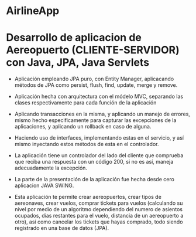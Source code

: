 # AirlineApp
# Desarrollo de aplicacion de Aereopuerto (CLIENTE-SERVIDOR) con Java, JPA, Java Servlets

- Aplicación empleando JPA puro, con Entity Manager, aplicacando métodos de JPA como persist, flush, find, update, merge y remove.

- Aplicación hecha con arquitectura con el módelo MVC, separando las clases respectivamente para cada función de la aplicación
  
- Aplicando transacciones en la misma, y aplicando un manejo de errores, mismo hecho especificamente para capturar las excepciones de la aplicaciones, y aplicando un rollback en caso de alguna.

- Haciendo uso de interfaces, implementando estas en el servicio, y así mismo inyectando estos métodos de esta en el controlador.

- La aplicación tiene un controlador del lado del cliente que comprueba que reciba una respuesta con un código 200, si no es así, maneja adecuadamente la excepción.

- La parte de la presentación de la aplicación fue hecha desde cero aplicacion JAVA SWING.

- Esta aplicación te permite crear aereopuertos, crear tipos de aereonaves, crear vuelos, comprar tickets para vuelos (calculando su nivel por medio de un algoritmo 
dependiendo del numero de asientos ocupados, dias restantes para el vuelo, distancia de un aereopuerto a otro), así como cancelar los tickets que hayas comprado,
todo siendo registrado en una base de datos (JPA).
